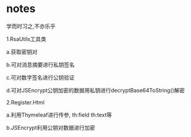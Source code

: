 # notes
学而时习之,不亦乐乎

1.RsaUtils工具类

  a.获取密钥对
	
  b.可对消息摘要进行私钥签名
	
  c.可对数字签名进行公钥验证
	
  d.可对JSEncrypt公钥加密的数据用私钥进行decryptBase64ToString()解密
	
2.Register.Html

  a.利用Thymeleaf进行传参, th:field  th:text等
	
  b.JSEncrypt利用公钥对数据进行加密
